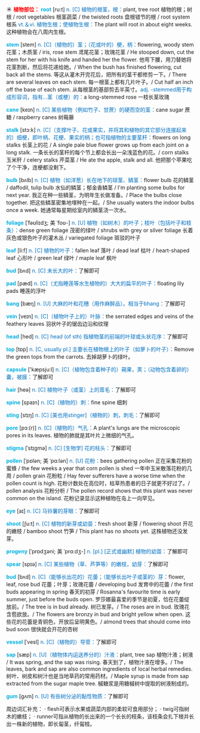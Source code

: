 ☀ <font color="red">**植物部位：**</font>
<font color="sky blue">**root**</font> [ru:t] 
<font color="#0070c0">n. [C] 植物的根茎，根：</font>plant, tree root 植物的根；树根 / root vegetables 根茎蔬菜 / the twisted roots 盘根错节的根 / root system 根系 <font color="#0070c0">vt.＆vi. 植物生根；使植物生根：</font>The plant will root in about eight weeks. 这种植物会在八周内生根。
           
<font color="sky blue">**stem**</font> [stem]
<font color="#0070c0">n. [C]（植物的）茎；（花或叶的）梗，柄：</font>flowering, woody stem 花茎；木质茎 / iris, rose stem 鸢尾花茎；玫瑰花茎 / He stooped down, cut the stem for her with his knife and handed her the flower. 他弯下腰，用刀替她将花茎割断，然后将花递给她。/ When the bush has finished flowering, cut back all the stems. 等这从灌木开完花后，把所有的茎干都修剪一下。/ There are several leaves on each stem. 每一根茎上都有几片叶子。/ Cut half an inch off the base of each stem. 从每根茎的基部剪去半英寸。<font color="#0070c0">adj. -stemmed用于构成形容词，指有…茎（或梗）的：</font>a long-stemmed rose 一枝长茎玫瑰
            
<font color="sky blue">**cane**</font> [keɪn]
<font color="#0070c0">n. [C] 某些植物（例如竹子、甘蔗）的硬而空的茎：</font>cane sugar 蔗糖 / raspberry canes 树莓藤          

<font color="sky blue">**stalk**</font> [stɔ:k]
<font color="#0070c0">n. [C]（支撑叶子、花或果实，并将其和植物的其它部分连接起来的）细梗，即叶柄、花梗、果实的柄；也可指植物的主要茎秆：</font>flowers on long stalks 长茎上的花 / A single pale blue flower grows up from each joint on a long stalk. 一条长长的茎秆的每个节上都会长出一朵浅蓝色的花。/ corn stalks 玉米秆 / celery stalks 芹菜茎 / He ate the apple, stalk and all. 他把那个苹果吃了个干净，连梗都没剩下。
           
<font color="sky blue">**bulb**</font> [bʌlb]
<font color="#0070c0">n. [C] 植物（如洋葱）长在地下的球茎、鳞茎：</font>flower bulb 花的鳞茎 / daffodil, tulip bulb 水仙的鳞茎；郁金香鳞茎 / I'm planting some bulbs for next year. 我正在种一些鳞茎，为明年生长做准备。/ Place the bulbs close together. 把这些鳞茎密集地埋种在一起。/ She usually waters the indoor bulbs once a week. 她通常每星期给室内的鳞茎浇一次水。
           
<font color="sky blue">**foliage**</font> [ˈfəʊliɪdʒ; 美 ˈfoʊ-]
<font color="#0070c0">n. [U] 植物（如树木）的叶子；枝叶（包括叶子和枝条）：</font>dense green foliage 茂密的绿叶 / shrubs with grey or silver foliage 长着灰色或银色叶子的灌木丛 / variegated foliage 斑驳的叶子

<font color="sky blue">**leaf**</font> [li:f] 
<font color="#0070c0">n. [C] 植物的叶子：</font>fallen leaf 落叶 / dead leaf 枯叶 / heart-shaped leaf 心形叶 / green leaf 绿叶 / maple leaf 枫叶
           
<font color="sky blue">**bud**</font> [bʌd]
<font color="#0070c0">n. [C] 未长大的叶：</font>了解即可           

<font color="sky blue">**pad**</font> [pæd]
<font color="#0070c0">n. [C]（尤指睡莲等水生植物的）大大的扁平的叶子：</font>floating lily pads 睡莲的浮叶
            
<font color="sky blue">**bang**</font> [bæŋ]
<font color="#0070c0">n. [U] 大麻的叶和花穗（用作麻醉品）。相当于bhang：</font>了解即可
           
<font color="sky blue">**vein**</font> [veɪn]
<font color="#0070c0">n. [C]（植物叶子上的）叶脉：</font>the serrated edges and veins of the feathery leaves 羽状叶子的锯齿边沿和纹理

<font color="sky blue">**head**</font> [hed] 
<font color="#0070c0">n. [C] head (of sth) 指植物茎的前端的叶球或头状花序：</font>了解即可

<font color="sky blue">**top**</font> [tɒp] 
<font color="#0070c0">n. [C, usually pl.] 主要长在植物根上的叶子（如萝卜的叶子）：</font>Remove the green tops from the carrots. 去掉胡萝卜的绿叶。

<font color="sky blue">**capsule**</font> ['kæpsju:l] 
<font color="#0070c0">n. [C]（植物包含着种子的）蒴果，荚；（动物包含着卵的）囊，被膜：</font>了解即可

<font color="sky blue">**hair**</font> [heə] 
<font color="#0070c0">n. [C] 植物叶子（或茎）上的茸毛：</font>了解即可
           
<font color="sky blue">**spine**</font> [spaɪn]
<font color="#0070c0">n. [C]（植物的）刺：</font>fine spine 细刺
           
<font color="sky blue">**sting**</font> [stɪŋ]
<font color="#0070c0">n. [C] [美也用stinger]（植物的）刺，刺毛：</font>了解即可
                      
<font color="sky blue">**pore**</font> [pɔ:(r)]
<font color="#0070c0">n. [C]（植物的）气孔：</font>A plant's lungs are the microscopic pores in its leaves. 植物的肺就是其叶片上微细的气孔。

<font color="sky blue">**stigma**</font> [ˈstɪgmə]
<font color="#0070c0">n. [C] [生物学] 花的柱头：</font>了解即可
           
<font color="sky blue">**pollen**</font> [ˈpɒlən; 美 ˈpɑ:lən]
<font color="#0070c0">n. [U] 花粉：</font>bees gathering pollen 正在采集花粉的蜜蜂 / the few weeks a year that corn pollen is shed 一年中玉米散落花粉的几周 / pollen grain 花粉粒 / Hay fever sufferers have a worse time when the pollen count is high. 花粉计数处在高位时，枯草热患者的日子就更不好过了。/ pollen analysis 花粉分析 / The pollen record shows that this plant was never common on the island. 花粉记录显示这种植物在岛上一向罕见。

<font color="sky blue">**eye**</font> [aɪ] 
<font color="#0070c0">n. [C] 马铃薯的芽眼：</font>了解即可

<font color="sky blue">**shoot**</font> [ʃu:t] 
<font color="#0070c0">n. [C] 植物的新芽或幼苗：</font>fresh shoot 新芽 / flowering shoot 开花的嫩枝 / bamboo shoot 竹笋 / This plant has no shoots yet. 这株植物还没发芽。
           
<font color="sky blue">**progeny**</font> [ˈprɒdʒəni; 美 ˈprɑ:dʒ-]
<font color="#0070c0">n. [pl.] [正式或幽默] 植物的幼苗：</font>了解即可

<font color="sky blue">**spear**</font> [spɪə] 
<font color="#0070c0">n. [C] 某些植物（草、芦笋等）的嫩枝，幼芽：</font>了解即可
             
<font color="sky blue">**bud**</font> [bʌd]
<font color="#0070c0">n. [C]（能够长出花的）花蕾；（能够长出叶子或茎的）芽：</font>flower, leaf, rose bud 花蕾；叶芽；玫瑰花蕾 / developing bud 发育中的花蕾 / the first buds appearing in spring 春天的初芽 / Rosanna's favourite time is early summer, just before the buds open. 罗莎娜最喜爱的季节是初夏，恰在花蕾绽放前。/ The tree is in bud already. 树已发芽。/ The roses are in bud. 玫瑰花含苞欲放。/ The flowers are bronzy in bud and bright yellow when open. 这些花的花蕾是青铜色，开放后呈明黄色。/ almond trees that should come into bud soon 很快就会开花的杏树         

<font color="sky blue">**vessel**</font> [ˈvesl]
<font color="#0070c0">n. [C]（植物的）导管：</font>了解即可

<font color="sky blue">**sap**</font> [sæp]
<font color="#0070c0">n. [U]（植物体内运送养分的）汁液：</font>plant, tree sap 植物汁液；树液 / It was spring, and the sap was rising. 春天到了，植物汁液在增多。/ The leaves, bark and sap are also common ingredients of local herbal remedies. 树叶、树皮和树汁也是当地草药的常用药材。/ Maple syrup is made from sap extracted from the sugar maple tree. 槭糖浆是用糖槭树中提取的树液制成的。
           
<font color="sky blue">**gum**</font> [gʌm]
<font color="#0070c0">n. [U] 有些树分泌的黏性物质：</font>了解即可
           
周边词汇补充：
· flesh可表示水果或蔬菜内部的柔软可食用部分；
· twig可指树木的嫩枝；
· runner可指从植物的长出来的一个长长的枝条，该枝条会扎下根并长出一株新的植物，即长匐茎，纤匐枝。


